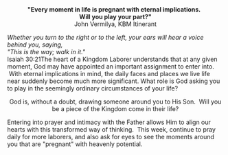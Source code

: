<p> </p>
<p style="text-align: center;"><strong>"Every moment in life is pregnant with eternal implications.  </strong><br /><strong>Will you play your part?"</strong><br />John Vermilya, KBM Itinerant</p>
<p style="text-align: left;"><span class="caption"><em>Whether you turn to the right or to the left, your ears will hear a voice behind you, saying,</em><br /><em>"This is the way; walk in it."</em><br />Isaiah 30:21</span>The heart of a Kingdom Laborer understands that at any given moment, God may have appointed an important assignment to enter into.  With eternal implications in mind, the daily faces and places we live life near suddenly become much more significant. What role is God asking you to play in the seemingly ordinary circumstances of your life?</p>
<p style="text-align: center;">God is, without a doubt, drawing someone around you to His Son.  Will you be a piece of the Kingdom come in their life?</p>
<p>Entering into prayer and intimacy with the Father allows Him to align our hearts with this transformed way of thinking.  This week, continue to pray daily for more laborers, and also ask for eyes to see the moments around you that are "pregnant" with heavenly potential.</p>